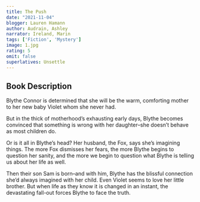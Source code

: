 ```yaml
---
title: The Push
date: "2021-11-04"
blogger: Lauren Hamann
author: Audrain, Ashley
narrator: Ireland, Marin
tags: ['Fiction', 'Mystery']
image: 1.jpg
rating: 5
omit: false
superlatives: Unsettle
---
```



## Book Description

Blythe Connor is determined that she will be the warm, comforting mother to her new baby Violet whom she never had.

But in the thick of motherhood’s exhausting early days, Blythe becomes convinced that something is wrong with her daughter–she doesn’t behave as most children do.

Or is it all in Blythe’s head? Her husband, the Fox, says she’s imagining things. The more Fox dismisses her fears, the more Blythe begins to question her sanity, and the more we begin to question what Blythe is telling us about her life as well.

Then their son Sam is born–and with him, Blythe has the blissful connection she’d always imagined with her child. Even Violet seems to love her little brother. But when life as they know it is changed in an instant, the devastating fall-out forces Blythe to face the truth.